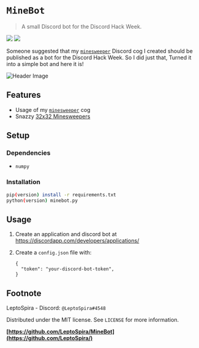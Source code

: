 # `MineBot`
> A small Discord bot for the Discord Hack Week.

![][tag-image]
![][tag2-image]

Someone suggested that my [`minesweeper`](https://github.com/LeptoSpira/minesweeper) Discord cog I created should be published as a bot for the Discord Hack Week. So I did just that, Turned it into a simple bot and here it is!

![Header Image][header-image.png]

## Features
- Usage of my [`minesweeper`](https://github.com/LeptoSpira/minesweeper) cog
- Snazzy [32x32 Minesweepers][example-output]

## Setup
### Dependencies
- `numpy`

### Installation
```bash
pip(version) install -r requirements.txt
python(version) minebot.py
```

## Usage
1. Create an application and discord bot at https://discordapp.com/developers/applications/
1. Create a `config.json` file with:

    ```
    {
      "token": "your-discord-bot-token",
    }
    ```


## Footnote
LeptoSpira - Discord: `@LeptoSpira#4548`

Distributed under the MIT license. See `LICENSE` for more information.

**[https://github.com/LeptoSpira/MineBot](https://github.com/LeptoSpira/)**

<!-- Markdown link & img dfn's -->
[tag-image]: https://img.shields.io/github/license/LeptoSpira/MineBot.svg
[tag2-image]: https://img.shields.io/badge/Hypesquad-Brilliance-ea7a66.svg
[header-image.png]: https://i.imgur.com/3slzIe4.png
[example-output]: https://camo.githubusercontent.com/2701c6ebe637823fb85841d2f6ce49eaccb38d15/68747470733a2f2f63646e2e646973636f72646170702e636f6d2f6174746163686d656e74732f3436313932363839303331323330323539342f3538323733303938333037343239393930342f756e6b6e6f776e2e706e67
